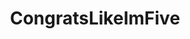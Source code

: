 ---
title: CongratsLikeImFive
crosslinks:
- gifs
- Incels
- leaves
- NSFWFunny
- stopsmoking
- ProCSS
- PeopleFuckingDying
- television
- rarepuppers
- ICanDrawThat
- SUBREDDITNAME
---